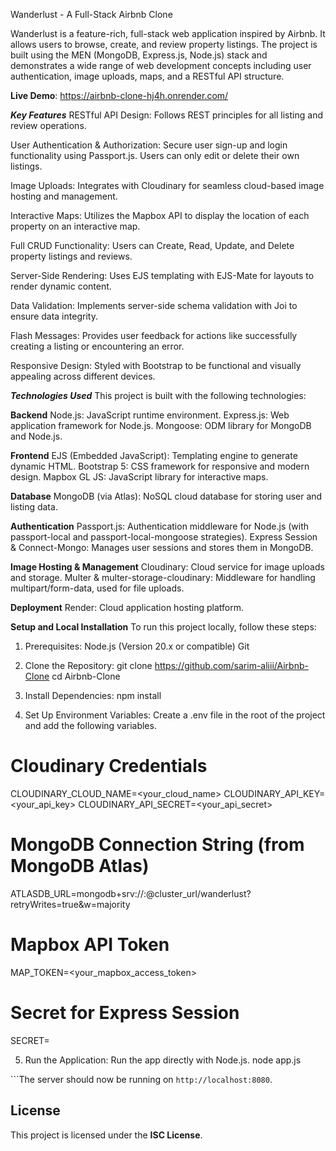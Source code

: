 Wanderlust - A Full-Stack Airbnb Clone

Wanderlust is a feature-rich, full-stack web application inspired by Airbnb. It allows users to browse, create, and review property listings. The project is built using the MEN (MongoDB, Express.js, Node.js) stack and demonstrates a wide range of web development concepts including user authentication, image uploads, maps, and a RESTful API structure.

**Live Demo**: https://airbnb-clone-hj4h.onrender.com/ 


***Key Features***
RESTful API Design: Follows REST principles for all listing and review operations.

User Authentication & Authorization: Secure user sign-up and login functionality using Passport.js. Users can only 
edit or delete their own listings.

Image Uploads: Integrates with Cloudinary for seamless cloud-based image hosting and management.

Interactive Maps: Utilizes the Mapbox API to display the location of each property on an interactive map.

Full CRUD Functionality: Users can Create, Read, Update, and Delete property listings and reviews.

Server-Side Rendering: Uses EJS templating with EJS-Mate for layouts to render dynamic content.

Data Validation: Implements server-side schema validation with Joi to ensure data integrity.

Flash Messages: Provides user feedback for actions like successfully creating a listing or encountering an error.

Responsive Design: Styled with Bootstrap to be functional and visually appealing across different devices.


***Technologies Used***
This project is built with the following technologies:

**Backend**
Node.js: JavaScript runtime environment.
Express.js: Web application framework for Node.js.
Mongoose: ODM library for MongoDB and Node.js.

**Frontend**
EJS (Embedded JavaScript): Templating engine to generate dynamic HTML.
Bootstrap 5: CSS framework for responsive and modern design.
Mapbox GL JS: JavaScript library for interactive maps.

**Database**
MongoDB (via Atlas): NoSQL cloud database for storing user and listing data.

**Authentication**
Passport.js: Authentication middleware for Node.js (with passport-local and passport-local-mongoose strategies).
Express Session & Connect-Mongo: Manages user sessions and stores them in MongoDB.

**Image Hosting & Management**
Cloudinary: Cloud service for image uploads and storage.
Multer & multer-storage-cloudinary: Middleware for handling multipart/form-data, used for file uploads.

**Deployment**
Render: Cloud application hosting platform.



**Setup and Local Installation**
To run this project locally, follow these steps:

1. Prerequisites:
Node.js (Version 20.x or compatible)
Git

2. Clone the Repository:
git clone https://github.com/sarim-aliii/Airbnb-Clone
cd Airbnb-Clone

3. Install Dependencies:
npm install

4. Set Up Environment Variables:
Create a .env file in the root of the project and add the following variables. 

# Cloudinary Credentials
CLOUDINARY_CLOUD_NAME=<your_cloud_name>
CLOUDINARY_API_KEY=<your_api_key>
CLOUDINARY_API_SECRET=<your_api_secret>

# MongoDB Connection String (from MongoDB Atlas)
ATLASDB_URL=mongodb+srv://<user>:<password>@cluster_url/wanderlust?retryWrites=true&w=majority

# Mapbox API Token
MAP_TOKEN=<your_mapbox_access_token>

# Secret for Express Session
SECRET=<yourSecretCode>

5. Run the Application:
Run the app directly with Node.js.
node app.js

```The server should now be running on `http://localhost:8080`.


## License
This project is licensed under the **ISC License**.